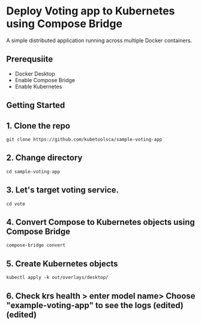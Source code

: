 # Deploy Voting app to Kubernetes using Compose Bridge

A simple distributed application running across multiple Docker containers.

## Prerequsiite

- Docker Desktop
- Enable Compose Bridge
- Enable Kubernetes

## Getting Started

## 1. Clone the repo

```
git clone https://github.com/kubetoolsca/sample-voting-app
```

## 2. Change directory

```
cd sample-voting-app
```

## 3. Let's target voting service.

```
cd vote
```

## 4. Convert Compose to Kubernetes objects using Compose Bridge

```
compose-bridge convert
```

## 5. Create Kubernetes objects

```
kubectl apply -k out/overlays/desktop/
```

## 6. Check krs health > enter model name> Choose "example-voting-app" to see the logs (edited) (edited) 

